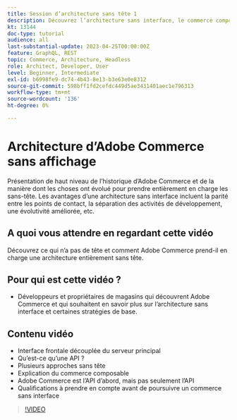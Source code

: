 ```yaml
---
title: Session d’architecture sans tête 1
description: Découvrez l’architecture sans interface, le commerce composable et les expériences personnalisées
kt: 13144
doc-type: tutorial
audience: all
last-substantial-update: 2023-04-25T00:00:00Z
feature: GraphQL, REST
topic: Commerce, Architecture, Headless
role: Architect, Developer, User
level: Beginner, Intermediate
exl-id: b6998fe9-dc74-4b43-8e13-b3e63e0e8312
source-git-commit: 598bff1fd2cefdc449d5ae3431401aec1e796313
workflow-type: tm+mt
source-wordcount: '136'
ht-degree: 0%

---
```


# Architecture d’Adobe Commerce sans affichage

Présentation de haut niveau de l’historique d’Adobe Commerce et de la manière dont les choses ont évolué pour prendre entièrement en charge les sans-tête.  Les avantages d’une architecture sans interface incluent la parité entre les points de contact, la séparation des activités de développement, une évolutivité améliorée, etc.

## A quoi vous attendre en regardant cette vidéo

Découvrez ce qui n’a pas de tête et comment Adobe Commerce prend-il en charge une architecture entièrement sans tête.

## Pour qui est cette vidéo ?

* Développeurs et propriétaires de magasins qui découvrent Adobe Commerce et qui souhaitent en savoir plus sur l’architecture sans interface et certaines stratégies de base.

## Contenu vidéo

* Interface frontale découplée du serveur principal
* Qu’est-ce qu’une API ?
* Plusieurs approches sans tête
* Explication du commerce composable
* Adobe Commerce est l’API d’abord, mais pas seulement l’API
* Qualifications à prendre en compte avant de poursuivre un commerce sans interface

>[!VIDEO](https://video.tv.adobe.com/v/3418862?learn=on)
